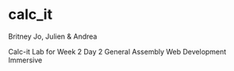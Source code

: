 calc_it
=======

Britney Jo, Julien &amp; Andrea

Calc-it Lab for Week 2 Day 2 General Assembly Web Development Immersive
